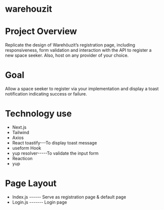 # warehouzit

# Project Overview

Replicate the design of Warehöuzit’s registration page, including responsiveness, form validation and interaction with the API to register a new space seeker. Also, host on any provider of your choice.

# Goal

Allow a space seeker to register via your implementation and display a toast notification indicating success or failure.

# Technology use

- Next.js
- Tailwind
- Axios
- React toastify---To display toast message
- useform Hook
- yup resolver-----To validate the input form
- Reacticon
- yup

# Page Layout

- Index.js ------ Serve as registration page & default page
- Login.js ------- Login page
